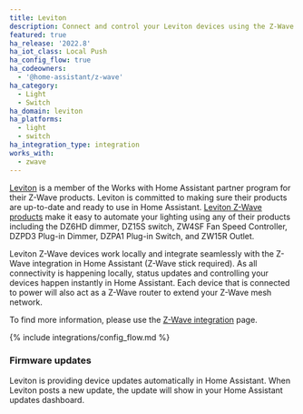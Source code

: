 ```yaml
---
title: Leviton
description: Connect and control your Leviton devices using the Z-Wave integration
featured: true
ha_release: '2022.8'
ha_iot_class: Local Push
ha_config_flow: true
ha_codeowners:
  - '@home-assistant/z-wave'
ha_category:
  - Light
  - Switch
ha_domain: leviton
ha_platforms:
  - light
  - switch
ha_integration_type: integration
works_with:
  - zwave
---
```


[Leviton](https://leviton.com) is a member of the Works with Home Assistant partner program for their Z-Wave products. Leviton is committed to making sure their products are up-to-date and ready to use in Home Assistant. [Leviton Z-Wave products](https://www.amazon.com/Leviton) make it easy to automate your lighting using any of their products including the DZ6HD dimmer, DZ15S switch, ZW4SF Fan Speed Controller, DZPD3 Plug-in Dimmer, DZPA1 Plug-in Switch, and ZW15R Outlet.

Leviton Z-Wave devices work locally and integrate seamlessly with the Z-Wave integration in Home Assistant (Z-Wave stick required). As all connectivity is happening locally, status updates and controlling your devices happen instantly in Home Assistant. Each device that is connected to power will also act as a Z-Wave router to extend your Z-Wave mesh network.

To find more information, please use the [Z-Wave integration](/integrations/zwave_js) page.

{% include integrations/config_flow.md %}

### Firmware updates

Leviton is providing device updates automatically in Home Assistant. When Leviton posts a new update, the update will show in your Home Assistant updates dashboard.
